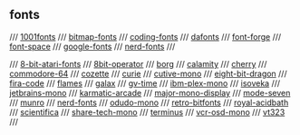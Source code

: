 ## fonts

/// [1001fonts](https://www.1001fonts.com/)
/// [bitmap-fonts](https://github.com/Tecate/bitmap-fonts)
/// [coding-fonts](https://coding-fonts.css-tricks.com/)
/// [dafonts](https://www.dafont.com)
/// [font-forge](https://fontforge.org/en-US/)
/// [font-space](https://www.fontspace.com)
/// [google-fonts](https://fonts.google.com)
/// [nerd-fonts](https://www.nerdfonts.com/)
/// 

/// [8-bit-atari-fonts](https://github.com/cstoquer/EightBit-Atari-Fonts)
/// [8bit-operator](https://www.1001freefonts.com/8-bit-operator.font)
/// [borg](https://www.dafont.com/borg.font)
/// [calamity](https://textfonts.net/calamity-typeface.html)
/// [cherry](https://github.com/turquoise-hexagon/cherry)
/// [commodore-64](https://www.dafont.com/commodore-64.font)
/// [cozette](https://github.com/slavfox/Cozette)
/// [curie](https://github.com/nerdypepper/curie)
/// [cutive-mono](https://fonts.google.com/specimen/Cutive+Mono?preview.text_type=custom)
/// [eight-bit-dragon](https://www.fontspace.com/eight-bit-dragon-font-f30428)
/// [fira-code](https://github.com/tonsky/FiraCode)
/// [flames](https://www.fontspace.com/flames-font-f25529)
/// [galax](https://galax.xyz/)
/// [gv-time](https://www.fontspace.com/gv-time-font-f56368)
/// [ibm-plex-mono](https://www.ibm.com/plex/)
/// [isoveka](https://github.com/be5invis/Iosevka?ref=betterwebtype)
/// [jetbrains-mono](https://github.com/JetBrains/JetBrainsMono)
/// [karmatic-arcade](https://www.dafont.com/karmatic-arcade.font)
/// [major-mono-display](https://fonts.google.com/specimen/Major+Mono+Display?query=major&preview.text_type=custom)
/// [mode-seven](https://www.fontspace.com/modeseven-font-f2369)
/// [munro](https://www.urbanfonts.com/fonts/Munro.font)
/// [nerd-fonts](https://www.nerdfonts.com/)
/// [odudo-mono](https://textfonts.net/odudo-mono-typeface-font.html)
/// [retro-bitfonts](https://github.com/robhagemans/hoard-of-bitfonts)
/// [royal-acidbath](https://www.dafont.com/royal-acidbath.font?text=Staying+Alive)
/// [scientifica](https://github.com/NerdyPepper/scientifica)
/// [share-tech-mono](https://fonts.google.com/specimen/Share+Tech+Mono?preview.text_type=custom&query=share)
/// [terminus](http://terminus-font.sourceforge.net/)
/// [vcr-osd-mono](https://www.dafont.com/vcr-osd-mono.font)
/// [vt323](https://fonts.google.com/specimen/VT323?preview.text_type=custom&query=vt)
///

